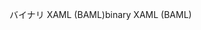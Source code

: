 <span data-ttu-id="f3d82-101">バイナリ XAML (BAML)</span><span class="sxs-lookup"><span data-stu-id="f3d82-101">binary XAML (BAML)</span></span>